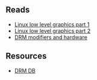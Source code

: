 ## Reads
- [Linux low level graphics part 1](https://www.collabora.com/news-and-blog/blog/2018/03/20/a-new-era-for-linux-low-level-graphics-part-1)
- [Linux low level graphics part 2](https://www.collabora.com/news-and-blog/blog/2018/03/23/a-new-era-for-linux-low-level-graphics-part-2)
- [DRM modifiers and hardware](https://www.linux.com/training-tutorials/optimizing-graphics-memory-bandwidth-compression-and-tiling-notes-drm-format-modifiers)

## Resources
- [DRM DB](https://drmdb.emersion.fr)